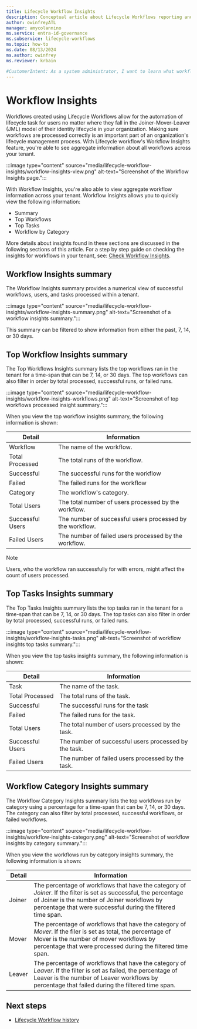 ```yaml
---
title: Lifecycle Workflow Insights
description: Conceptual article about Lifecycle Workflows reporting and history capabilities.
author: owinfreyATL
manager: amycolannino
ms.service: entra-id-governance
ms.subservice: lifecycle-workflows
ms.topic: how-to
ms.date: 08/13/2024
ms.author: owinfrey
ms.reviewer: krbain

#CustomerIntent: As a system administrator, I want to learn what workflow insights can view across my environment so that I know which workflows, or tasks, are being used the most.
---
```


# Workflow Insights

Workflows created using Lifecycle Workflows allow for the automation of lifecycle task for users no matter where they fall in the Joiner-Mover-Leaver (JML) model of their identity lifecycle in your organization. Making sure workflows are processed correctly is an important part of an organization's lifecycle management process. With Lifecycle workflow's Workflow Insights feature, you're able to see aggregate information about all workflows across your tenant.

:::image type="content" source="media/lifecycle-workflow-insights/workflow-insights-view.png" alt-text="Screenshot of the Workflow Insights page.":::

With Workflow Insights, you're also able to view aggregate workflow information across your tenant. Workflow Insights allows you to quickly view the following information:

- Summary
- Top Workflows
- Top Tasks
- Workflow by Category

More details about insights found in these sections are discussed in the following sections of this article. For a step by step guide on checking the insights for workflows in your tenant, see: [Check Workflow Insights](manage-workflow-insights.md).


## Workflow Insights summary

The Workflow Insights summary provides a numerical view of successful workflows, users, and tasks processed within a tenant.

:::image type="content" source="media/lifecycle-workflow-insights/workflow-insights-summary.png" alt-text="Screenshot of a workflow insights summary.":::

This summary can be filtered to show information from either the past, 7, 14, or 30 days.

## Top Workflow Insights summary

The Top Workflows Insights summary lists the top workflows ran in the tenant for a time-span that can be 7, 14, or 30 days. The top workflows can also filter in order by total processed, successful runs, or failed runs.

:::image type="content" source="media/lifecycle-workflow-insights/workflow-insights-workflows.png" alt-text="Screenshot of top workflows processed insight summary.":::

When you view the top workflow insights summary, the following information is shown:


|Detail  |Information  |
|---------|---------|
|Workflow     | The name of the workflow.        |
|Total Processed     |  The total runs of the workflow.       |
|Successful     |  The successful runs for the workflow       |
|Failed     |   The failed runs for the workflow      |
|Category     | The workflow's category.        |
|Total Users     |  The total number of users processed by the workflow.       |
|Successful Users     |  The number of successful users processed by the workflow.       |
|Failed Users     |  The number of failed users processed by the workflow.       |

> [!NOTE]
> Users, who the workflow ran successfully for with errors, might affect the count of users processed.

## Top Tasks Insights summary

The Top Tasks Insights summary lists the top tasks ran in the tenant for a time-span that can be 7, 14, or 30 days. The top tasks can also filter in order by total processed, successful runs, or failed runs.

:::image type="content" source="media/lifecycle-workflow-insights/workflow-insights-tasks.png" alt-text="Screenshot of workflow insights top tasks summary.":::

When you view the top tasks insights summary, the following information is shown:


|Detail  |Information  |
|---------|---------|
|Task     | The name of the task.        |
|Total Processed     |  The total runs of the task.       |
|Successful     |  The successful runs for the task       |
|Failed     |   The failed runs for the task.      |
|Total Users     |  The total number of users processed by the task.       |
|Successful Users     |  The number of successful users processed by the task.       |
|Failed Users     |  The number of failed users processed by the task.       |

## Workflow Category Insights summary

The Workflow Category Insights summary lists the top workflows run by category using a percentage for a time-span that can be 7, 14, or 30 days. The category can also filter by total processed, successful workflows, or failed workflows.

:::image type="content" source="media/lifecycle-workflow-insights/workflow-insights-category.png" alt-text="Screenshot of workflow insights by category summary.":::

When you view the workflows run by category insights summary, the following information is shown:


|Detail  |Information  |
|---------|---------|
|Joiner     | The percentage of workflows that have the category of *Joiner*. If the filter is set as successful, the percentage of Joiner is the number of Joiner workflows by percentage that were successful during the filtered time span.      |
|Mover        |  The percentage of workflows that have the category of *Mover*. If the filer is set as total, the percentage of Mover is the number of mover workflows by percentage that were processed during the filtered time span.      |
|Leaver     |   The percentage of workflows that have the category of *Leaver*. If the filter is set as failed, the percentage of Leaver is the number of Leaver workflows by percentage that failed during the filtered time span.      |


## Next steps

- [Lifecycle Workflow history](lifecycle-workflow-history.md)
